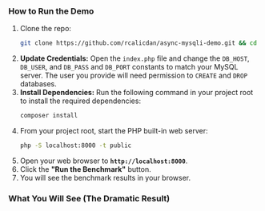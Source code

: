 ### How to Run the Demo

1. Clone the repo:
   ```bash
   git clone https://github.com/rcalicdan/async-mysqli-demo.git && cd async-mysqli-demo
   ```
2. **Update Credentials:** Open the `index.php` file and change the `DB_HOST`, `DB_USER`, and `DB_PASS` and `DB_PORT` constants to match your MySQL server. The user you provide will need permission to `CREATE` and `DROP` databases.
3. **Install Dependencies:** Run the following command in your project root to install the required dependencies:
   ```bash
   composer install
   ```
4. From your project root, start the PHP built-in web server:
   ```bash
   php -S localhost:8000 -t public
   ```
5. Open your web browser to **`http://localhost:8000`**.
6. Click the **"Run the Benchmark"** button.
7. You will see the benchmark results in your browser.

### What You Will See (The Dramatic Result)
